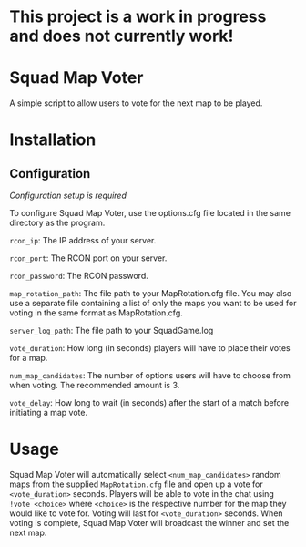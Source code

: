 
# This project is a work in progress and does not currently work! 

# Squad Map Voter
A simple script to allow users to vote for the next map to be played.

# Installation

## Configuration
*Configuration setup is required*

To configure Squad Map Voter, use the options.cfg file located in the same directory as the program.

`rcon_ip`: The IP address of your server.

`rcon_port`: The RCON port on your server.

`rcon_password`: The RCON password.

`map_rotation_path`: The file path to your MapRotation.cfg file. You may also use a separate file containing a list of only the maps you want to be used for voting in the same format as MapRotation.cfg.

`server_log_path`: The file path to your SquadGame.log

`vote_duration`: How long (in seconds) players will have to place their votes for a map.

`num_map_candidates`: The number of options users will have to choose from when voting. The recommended amount is 3.

`vote_delay`: How long to wait (in seconds) after the start of a match before initiating a map vote.


# Usage

Squad Map Voter will automatically select `<num_map_candidates>` random maps from the supplied `MapRotation.cfg` file and open up a vote for `<vote_duration>` seconds. Players will be able to vote in the chat using `!vote <choice>` where `<choice>` is the respective number for the map they would like to vote for. Voting will last for `<vote_duration>` seconds. When voting is complete, Squad Map Voter will broadcast the winner and set the next map.
